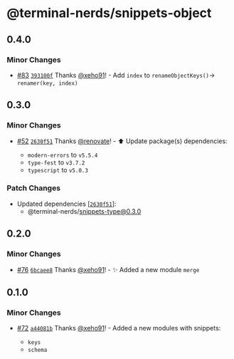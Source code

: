 # @terminal-nerds/snippets-object<!-- markdownlint-disable line-length list-marker-space no-duplicate-header ul-style ul-indent no-bare-urls -->

## 0.4.0

### Minor Changes

-   [#83](https://github.com/terminal-nerds/snippets/pull/83) [`393100f`](https://github.com/terminal-nerds/snippets/commit/393100f9044407c6b907c363470092eaca2715f9) Thanks [@xeho91](https://github.com/xeho91)! - Add `index` to `renameObjectKeys()`-> `renamer(key, index)`

## 0.3.0

### Minor Changes

-   [#52](https://github.com/terminal-nerds/snippets/pull/52) [`2630f51`](https://github.com/terminal-nerds/snippets/commit/2630f5138db3f2f1bc0b766cd94c1c415bba2656) Thanks [@renovate](https://github.com/apps/renovate)! - ⬆️ Update package(s) dependencies:

    -   `modern-errors` to `v5.5.4`
    -   `type-fest` to `v3.7.2`
    -   `typescript` to `v5.0.3`

### Patch Changes

-   Updated dependencies [[`2630f51`](https://github.com/terminal-nerds/snippets/commit/2630f5138db3f2f1bc0b766cd94c1c415bba2656)]:
    -   @terminal-nerds/snippets-type@0.3.0

## 0.2.0

### Minor Changes

-   [#76](https://github.com/terminal-nerds/snippets/pull/76) [`6bcaee8`](https://github.com/terminal-nerds/snippets/commit/6bcaee8291de6d7243b4b5ec3424d407572fdc1b) Thanks [@xeho91](https://github.com/xeho91)! - ✨ Added a new module `merge`

## 0.1.0

### Minor Changes

-   [#72](https://github.com/terminal-nerds/snippets/pull/72) [`a44081b`](https://github.com/terminal-nerds/snippets/commit/a44081bd815fda90f96f6780c2434237a338da09) Thanks [@xeho91](https://github.com/xeho91)! - Added a new modules with snippets:

    -   `keys`
    -   `schema`
